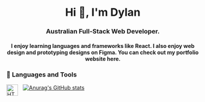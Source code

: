 <h1 align="center">Hi 👋, I'm Dylan</h1>
<h3 align="center">Australian Full-Stack Web Developer.</h3>
<h4 align="center">I enjoy learning languages and frameworks like React. I also enjoy web design and prototyping designs on Figma. You can check out my portfolio website here. </h4>


### 🧰 Languages and Tools

<img align="left" alt="HTML" width="30px" style="padding-right:10px;" src="https://cdn.jsdelivr.net/gh/devicons/devicon/icons/html5/html5-original.svg" />
          

[![Anurag's GitHub stats](https://github-readme-stats.vercel.app/api?username=SneedUltima)](https://github.com/anuraghazra/github-readme-stats)

